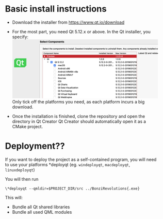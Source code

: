 # Basic install instructions

 - Download the installer from https://www.qt.io/download

 - For the most part, you need Qt 5.12.x or above. In the Qt installer, you specify:
   ![Selecting Qt 5.12.x](preview/installer.png)
   Only tick off the platforms you need, as each platform incurs a big download.

 - Once the installation is finished, clone the repository and open the directory in Qt Creator
   Qt Creator should automatically open it as a CMake project.

# Deployment??

If you want to deploy the project as a self-contained program, you will need to use your platforms \*deployqt (eg. `windeployqt`, `macdeployqt`, `linuxdeployqt`)

You will then run

    \*deployqt --qmldir=$PROJECT_DIR/src ../BonziRevolutions{.exe}

This will:
 - Bundle all Qt shared libraries
 - Bundle all used QML modules

